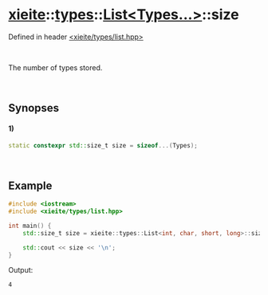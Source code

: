 # [xieite](../../../../../xieite.md)\:\:[types](../../../../../types.md)\:\:[List<Types...>](../../../list.md)\:\:size
Defined in header [<xieite/types/list.hpp>](../../../../../../include/xieite/types/list.hpp)

&nbsp;

The number of types stored.

&nbsp;

## Synopses
#### 1)
```cpp
static constexpr std::size_t size = sizeof...(Types);
```

&nbsp;

## Example
```cpp
#include <iostream>
#include <xieite/types/list.hpp>

int main() {
    std::size_t size = xieite::types::List<int, char, short, long>::size;

    std::cout << size << '\n';
}
```
Output:
```
4
```
